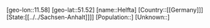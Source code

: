 ﻿---
location: [51.52,11.58]
type: City
tags:
- geo/City


SpocWebEntityId: 30871
isDeleted: false
confidential: public

---
[geo-lon::11.58]
[geo-lat::51.52]
[name::Helfta]
[Country::[[Germany]]]
[State:[[../../Sachsen-Anhalt]]]]
[Population::]
[Unknown::]

